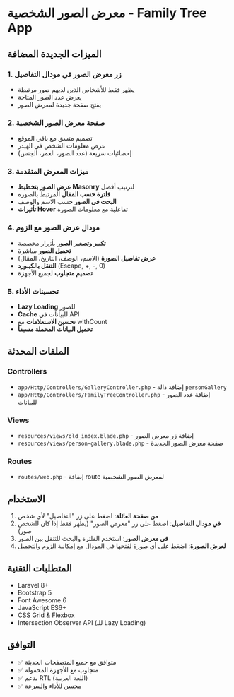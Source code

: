 # معرض الصور الشخصية - Family Tree App

## الميزات الجديدة المضافة

### 1. زر معرض الصور في مودال التفاصيل
- يظهر فقط للأشخاص الذين لديهم صور مرتبطة
- يعرض عدد الصور المتاحة
- يفتح صفحة جديدة لمعرض الصور

### 2. صفحة معرض الصور الشخصية
- تصميم متسق مع باقي الموقع
- عرض معلومات الشخص في الهيدر
- إحصائيات سريعة (عدد الصور، العمر، الجنس)

### 3. ميزات المعرض المتقدمة
- **عرض الصور بتخطيط Masonry** لترتيب أفضل
- **فلترة حسب المقال** المرتبط بالصورة
- **البحث في الصور** حسب الاسم والوصف
- **تأثيرات Hover** تفاعلية مع معلومات الصورة

### 4. مودال عرض الصور مع الزوم
- **تكبير وتصغير الصور** بأزرار مخصصة
- **تحميل الصور** مباشرة
- **عرض تفاصيل الصورة** (الاسم، الوصف، التاريخ، المقال)
- **التنقل بالكيبورد** (Escape, +, -, 0)
- **تصميم متجاوب** لجميع الأجهزة

### 5. تحسينات الأداء
- **Lazy Loading** للصور
- **Cache** للبيانات في API
- **تحسين الاستعلامات** مع withCount
- **تحميل البيانات المحملة مسبقاً**

## الملفات المحدثة

### Controllers
- `app/Http/Controllers/GalleryController.php` - إضافة دالة `personGallery`
- `app/Http/Controllers/FamilyTreeController.php` - إضافة عدد الصور للبيانات

### Views
- `resources/views/old_index.blade.php` - إضافة زر معرض الصور
- `resources/views/person-gallery.blade.php` - صفحة معرض الصور الجديدة

### Routes
- `routes/web.php` - إضافة route لمعرض الصور الشخصية

## الاستخدام

1. **من صفحة العائلة**: اضغط على زر "التفاصيل" لأي شخص
2. **في مودال التفاصيل**: اضغط على زر "معرض الصور" (يظهر فقط إذا كان للشخص صور)
3. **في معرض الصور**: استخدم الفلترة والبحث للتنقل بين الصور
4. **لعرض الصورة**: اضغط على أي صورة لفتحها في المودال مع إمكانية الزوم والتحميل

## المتطلبات التقنية

- Laravel 8+
- Bootstrap 5
- Font Awesome 6
- JavaScript ES6+
- CSS Grid & Flexbox
- Intersection Observer API (للـ Lazy Loading)

## التوافق

- ✅ متوافق مع جميع المتصفحات الحديثة
- ✅ متجاوب مع الأجهزة المحمولة
- ✅ يدعم RTL (اللغة العربية)
- ✅ محسن للأداء والسرعة
